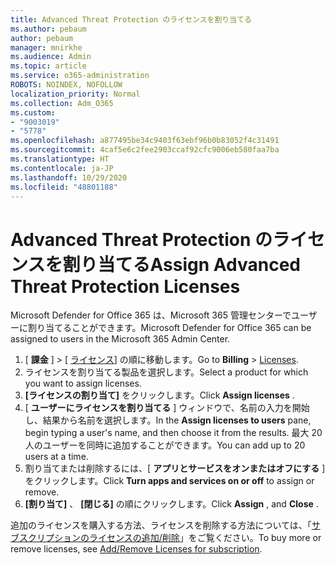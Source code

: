 ```yaml
---
title: Advanced Threat Protection のライセンスを割り当てる
ms.author: pebaum
author: pebaum
manager: mnirkhe
ms.audience: Admin
ms.topic: article
ms.service: o365-administration
ROBOTS: NOINDEX, NOFOLLOW
localization_priority: Normal
ms.collection: Adm_O365
ms.custom:
- "9003019"
- "5778"
ms.openlocfilehash: a877495be34c9403f63ebf96b0b83052f4c31491
ms.sourcegitcommit: 4caf5e6c2fee2903ccaf92cfc9006eb580faa7ba
ms.translationtype: HT
ms.contentlocale: ja-JP
ms.lasthandoff: 10/29/2020
ms.locfileid: "48801188"
---
```

# <a name="assign-advanced-threat-protection-licenses"></a><span data-ttu-id="b048e-102">Advanced Threat Protection のライセンスを割り当てる</span><span class="sxs-lookup"><span data-stu-id="b048e-102">Assign Advanced Threat Protection Licenses</span></span>

<span data-ttu-id="b048e-103">Microsoft Defender for Office 365 は、Microsoft 365 管理センターでユーザーに割り当てることができます。</span><span class="sxs-lookup"><span data-stu-id="b048e-103">Microsoft Defender for Office 365 can be assigned to users in the Microsoft 365 Admin Center.</span></span>

1. <span data-ttu-id="b048e-104">[ **課金** ] > [ [ライセンス](https://go.microsoft.com/fwlink/p/?linkid=842264)] の順に移動します。</span><span class="sxs-lookup"><span data-stu-id="b048e-104">Go to **Billing** > [Licenses](https://go.microsoft.com/fwlink/p/?linkid=842264).</span></span>
2. <span data-ttu-id="b048e-105">ライセンスを割り当てる製品を選択します。</span><span class="sxs-lookup"><span data-stu-id="b048e-105">Select a product for which you want to assign licenses.</span></span>
3. <span data-ttu-id="b048e-106">**[ライセンスの割り当て]** をクリックします。</span><span class="sxs-lookup"><span data-stu-id="b048e-106">Click **Assign licenses** .</span></span>
4. <span data-ttu-id="b048e-107">[ **ユーザーにライセンスを割り当てる** ] ウィンドウで、名前の入力を開始し、結果から名前を選択します。</span><span class="sxs-lookup"><span data-stu-id="b048e-107">In the **Assign licenses to users**  pane, begin typing a user's name, and then choose it from the results.</span></span> <span data-ttu-id="b048e-108">最大 20 人のユーザーを同時に追加することができます。</span><span class="sxs-lookup"><span data-stu-id="b048e-108">You can add up to 20 users at a time.</span></span>
5. <span data-ttu-id="b048e-109">割り当てまたは削除するには、[ **アプリとサービスをオンまたはオフにする** ] をクリックします。</span><span class="sxs-lookup"><span data-stu-id="b048e-109">Click **Turn apps and services on or off**  to assign or remove.</span></span>
6. <span data-ttu-id="b048e-110">**[割り当て]** 、 **[閉じる]** の順にクリックします。</span><span class="sxs-lookup"><span data-stu-id="b048e-110">Click **Assign** , and  **Close** .</span></span>

<span data-ttu-id="b048e-111">追加のライセンスを購入する方法、ライセンスを削除する方法については、「[サブスクリプションのライセンスの追加/削除](https://docs.microsoft.com/microsoft-365/commerce/licenses/buy-licenses?view=o365-worldwide#add-or-remove-licenses-for-your-business-subscription)」をご覧ください。</span><span class="sxs-lookup"><span data-stu-id="b048e-111">To buy more or remove licenses, see [Add/Remove Licenses for subscription](https://docs.microsoft.com/microsoft-365/commerce/licenses/buy-licenses?view=o365-worldwide#add-or-remove-licenses-for-your-business-subscription).</span></span>
